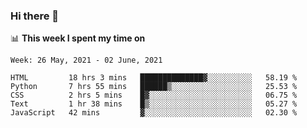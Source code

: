 ### Hi there 👋

📊 __This week I spent my time on__
<!--START_SECTION:waka-->
```text
Week: 26 May, 2021 - 02 June, 2021

HTML         18 hrs 3 mins   ██████████████▓░░░░░░░░░░   58.19 % 
Python       7 hrs 55 mins   ██████▒░░░░░░░░░░░░░░░░░░   25.53 % 
CSS          2 hrs 5 mins    █▓░░░░░░░░░░░░░░░░░░░░░░░   06.75 % 
Text         1 hr 38 mins    █▒░░░░░░░░░░░░░░░░░░░░░░░   05.27 % 
JavaScript   42 mins         ▓░░░░░░░░░░░░░░░░░░░░░░░░   02.30 % 
```
<!--END_SECTION:waka-->
<!--
**SREEHARI-M-S/SREEHARI-M-S** is a ✨ _special_ ✨ repository because its `README.md` (this file) appears on your GitHub profile.

Here are some ideas to get you started:

- 🔭 I’m currently working on ...
- 🌱 I’m currently learning ...
- 👯 I’m looking to collaborate on ...
- 🤔 I’m looking for help with ...
- 💬 Ask me about ...
- 📫 How to reach me: ...
- 😄 Pronouns: ...
- ⚡ Fun fact: ...
-->
